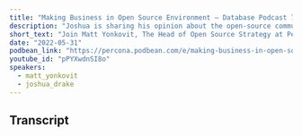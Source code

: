 ```yaml
---
title: "Making Business in Open Source Environment – Database Podcast 70 /w Joshua Drake"
description: "Joshua is sharing his opinion about the open-source community in action, conferences that they organized, and No code Low code solution."
short_text: "Join Matt Yonkovit, The Head of Open Source Strategy at Percona, as he sat down with Joshua Drake, President of Command Prompt Inc. Learn about the early days in PostgreSQL and the beginning of the Command Prompt. Joshua is sharing his opinion about the open-source community in action, conferences that they organized, and No code Low code solution. They tackle the market and challenges of startups in open source vs. GPL, SSPL, and monetization of open source projects."
date: "2022-05-31"
podbean_link: "https://percona.podbean.com/e/making-business-in-open-source-environment-database-podcast-70-w-joshua-drake/"
youtube_id: "pPYXwdnSI8o"
speakers:
  - matt_yonkovit
  - joshua_drake
---
```


## Transcript


